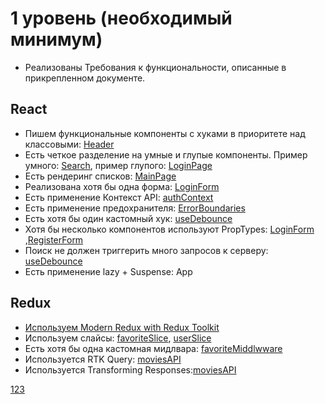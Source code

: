 # 1 уровень (необходимый минимум)
* Реализованы Требования к функциональности, описанные в прикрепленном документе.

## React

* Пишем функциональные компоненты c хуками в приоритете над классовыми: [Header](../src/components/Header/Header.jsx)
* Есть четкое разделение на умные и глупые компоненты. Пример умного: [Search](../src/components/Search/Search.jsx), пример глупого: [LoginPage](../src/pages/LoginPage/LoginPage.jsx)
* Есть рендеринг списков: [MainPage](../src/pages/MainPage/MainPage.js)
* Реализована хотя бы одна форма: [LoginForm](../src/components/AuthComponents/Forms/LoginForm.js)
* Есть применение Контекст API: [authContext](../src/store/context/authContext.js)
* Есть применение предохранителя: [ErrorBoundaries](../src/components/ErrorBoundaries/ErrorBoundaries.js)
* Есть хотя бы один кастомный хук: [useDebounce](../src/hooks/useDebounce.js)
* Хотя бы несколько компонентов используют PropTypes:  [LoginForm](../src/components/AuthComponents/Forms/LoginForm.js) ,[RegisterForm](../src/components/AuthComponents/Forms/RegisterForm.js)
* Поиск не должен триггерить много запросов к серверу:  [useDebounce](../src/hooks/useDebounce.js)
* Есть применение lazy + Suspense: App

## Redux
* [Используем Modern Redux with Redux Toolkit](../src/store/store.js)
* Используем слайсы: [favoriteSlice](../src/store/slices/favoriteSlice.js),  [userSlice](../src/store/slices/userSlice.js)
* Есть хотя бы одна кастомная мидлвара: [favoriteMiddlwware](../src/store/middleware/favoriteMiddleware.js)
* Используется RTK Query: [moviesAPI](../src/store/API/moviesAPI.js)
* Используется Transforming Responses:[moviesAPI](../src/store/API/moviesAPI.js)

[123](../blob/master/LICENSE)
